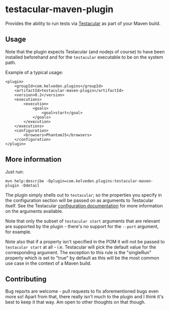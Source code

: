 # testacular-maven-plugin

Provides the ability to run tests via [Testacular](http://testacular.github.com/) as part of your Maven build.

## Usage

Note that the plugin expects Testacular (and nodejs of course) to have been installed beforehand and for the `testacular`
executable to be on the system path.

Example of a typical usage:

    <plugin>
        <groupId>com.kelveden.plugins</groupId>
        <artifactId>testacular-maven-plugin</artifactId>
        <version>0.2</version>
        <executions>
            <execution>
                <goals>
                    <goal>start</goal>
                </goals>
            </execution>
        </executions>
        <configuration>
            <browsers>PhantomJS</browsers>
        </configuration>
    </plugin>

## More information

Just run:

    mvn help:describe -Dplugin=com.kelveden.plugins:testacular-maven-plugin -Ddetail

The plugin simply shells out to `testacular`; so the properties you specify in the configuration section will
be passed on as arguments to Testacular itself. See the Testacular
[configuration documentation](http://testacular.github.com/0.6.0/config/configuration-file.html) for more
information on the arguments available.

Note that only the subset of `testacular start` arguments that are relevant are supported by the plugin - there's no
support for the `--port` argument, for example.

Note also that if a property isn't specified in the POM it will not be passed to `testacular start` at all - i.e. Testacular will
pick the default value for the corresponding argument. The exception to this rule is the "singleRun" property which is
set to "true" by default as this will be the most common use case in the context of a Maven build.

## Contributing

Bug reports are welcome - pull requests to fix aforementioned bugs even more so! Apart from that,
there really isn't much to the plugin and I think it's best to keep it that way. Am open to other thoughts on that though.
